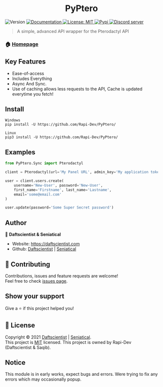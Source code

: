 <h1 align="center">PyPtero</h1>
<p>
  <img alt="Version" src="https://img.shields.io/badge/version-0.2.5-blue.svg?cacheSeconds=2592000" />
  <a href="https://PyPtero.readthedocs.io" target="_blank">
    <img alt="Documentation" src="https://img.shields.io/badge/documentation-yes-brightgreen.svg" />
  </a>
  <a href="https://github.com/Rapi-Dev/PyPtero/blob/main/LICENSE" target="_blank">
    <img alt="License: MIT" src="https://img.shields.io/badge/License-MIT-yellow.svg" />
  </a>
  <a href="https://pypi.org/project/PyPtero" target="_blank">
    <img alt="Pypi" src="https://raster.shields.io/badge/Package-PyPi-informational.svg" />
  </a>
  <a href="https://discord.gg/4haKeuFn" target="_blank">
    <img alt="Discord server" src="https://discord.com/api/guilds/839184636948774963/embed.png" />
  </a>
</p>

> A simple, advanced API wrapper for the Pterodactyl API

### 🏠 [Homepage](https://pyptero.readthedocs.io)

## Key Features
- Ease-of-access
- Includes Everything
- Async And Sync.
- Use of caching allows less requests to the API, Cache is updated everytime you fetch!

## Install

```
Windows
pip install -U https://github.com/Rapi-Dev/PyPtero/

Linux
pip3 install -U https://github.com/Rapi-Dev/PyPtero/
```

## Examples
```py
from PyPtero.Sync import Pterodactyl

client = Pterodactyl(url='My Panel URL', admin_key='My application token')

user = client.users.create(
    username='New-User', password='New-User',
    first_name='Firstname', last_name='Lastname',
    email='some@email.com'
)

user.update(password='Some Super Secret password')
```

## Author

👤 **Daftscientist & Seniatical**

* Website: https://daftscientist.com
* Github: [Daftscientist](https://github.com/Daftscientist) | [Seniatical](https://github.com/Seniatical)

## 🤝 Contributing

Contributions, issues and feature requests are welcome!<br />Feel free to check [issues page](https://github.com/Rapi-Dev/PyPtero/issues). 

## Show your support

Give a ⭐️ if this project helped you!

## 📝 License

Copyright © 2021 [Daftscientist](https://github.com/Daftscientist) | [Seniatical](https://github.com/Seniatical).<br />
This project is [MIT](https://github.com/Rapi-Dev/PyPtero/blob/main/LICENSE) licensed.
This project is owned by Rapi-Dev (Daftscientist & Saqib).

## Notice
This module is in early works, expect bugs and errors. Were trying to fix any errors which may occasionally popup. 

